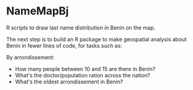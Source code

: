 # NameMapBj
R scripts to draw last name distribution in Benin on the map.

The next step is to build an R package to make geospatial analysis about Benin in fewer lines of code, for tasks such as:

By arrondissement:
* How many people between 10 and 15 are there in Benin?
* What's the doctor/population ration across the nation?
* What's the oldest arrondissement in Benin?
